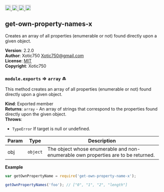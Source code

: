 <a href="https://travis-ci.org/Xotic750/get-own-property-names-x"
   title="Travis status">
<img
   src="https://travis-ci.org/Xotic750/get-own-property-names-x.svg?branch=master"
   alt="Travis status" height="18"/>
</a>
<a href="https://david-dm.org/Xotic750/get-own-property-names-x"
   title="Dependency status">
<img src="https://david-dm.org/Xotic750/get-own-property-names-x.svg"
   alt="Dependency status" height="18"/>
</a>
<a href="https://david-dm.org/Xotic750/get-own-property-names-x#info=devDependencies"
   title="devDependency status">
<img src="https://david-dm.org/Xotic750/get-own-property-names-x/dev-status.svg"
   alt="devDependency status" height="18"/>
</a>
<a href="https://badge.fury.io/js/get-own-property-names-x" title="npm version">
<img src="https://badge.fury.io/js/get-own-property-names-x.svg"
   alt="npm version" height="18"/>
</a>
<a name="module_get-own-property-names-x"></a>

## get-own-property-names-x
Creates an array of all properties (enumerable or not) found directly upon a given object.

**Version**: 2.2.0  
**Author**: Xotic750 <Xotic750@gmail.com>  
**License**: [MIT](&lt;https://opensource.org/licenses/MIT&gt;)  
**Copyright**: Xotic750  
<a name="exp_module_get-own-property-names-x--module.exports"></a>

### `module.exports` ⇒ <code>array</code> ⏏
This method creates an array of all properties (enumerable or not) found
directly upon a given object.

**Kind**: Exported member  
**Returns**: <code>array</code> - An array of strings that correspond to the properties found
 directly upon the given object.  
**Throws**:

- <code>TypeError</code> If target is null or undefined.


| Param | Type | Description |
| --- | --- | --- |
| obj | <code>object</code> | The object whose enumerable and non-enumerable own  properties are to be returned. |

**Example**  
```js
var getOwnPropertyName = require('get-own-property-name-x');

getOwnPropertyNames('foo'); // ["0", "1", "2", "length"]
```
